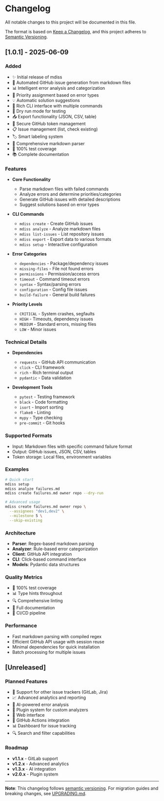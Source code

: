 # Changelog

All notable changes to this project will be documented in this file.

The format is based on [Keep a Changelog](https://keepachangelog.com/en/1.0.0/),
and this project adheres to [Semantic Versioning](https://semver.org/spec/v2.0.0.html).

## [1.0.1] - 2025-06-09

### Added
- ✨ Initial release of mdiss
- 🚀 Automated GitHub issue generation from markdown files
- 📊 Intelligent error analysis and categorization
- 🎯 Priority assignment based on error types
- 💡 Automatic solution suggestions
- 🔧 Rich CLI interface with multiple commands
- 🧪 Dry run mode for testing
- 📤 Export functionality (JSON, CSV, table)
- 🔐 Secure GitHub token management
- 📋 Issue management (list, check existing)
- 🏷️ Smart labeling system
- 📖 Comprehensive markdown parser
- 🧪 100% test coverage
- 📚 Complete documentation

### Features
- **Core Functionality**
  - Parse markdown files with failed commands
  - Analyze errors and determine priorities/categories
  - Generate GitHub issues with detailed descriptions
  - Suggest solutions based on error types
  
- **CLI Commands**
  - `mdiss create` - Create GitHub issues
  - `mdiss analyze` - Analyze markdown files
  - `mdiss list-issues` - List repository issues
  - `mdiss export` - Export data to various formats
  - `mdiss setup` - Interactive configuration

- **Error Categories**
  - `dependencies` - Package/dependency issues
  - `missing-files` - File not found errors
  - `permissions` - Permission/access errors
  - `timeout` - Command timeout errors
  - `syntax` - Syntax/parsing errors
  - `configuration` - Config file issues
  - `build-failure` - General build failures

- **Priority Levels**
  - `CRITICAL` - System crashes, segfaults
  - `HIGH` - Timeouts, dependency issues
  - `MEDIUM` - Standard errors, missing files
  - `LOW` - Minor issues

### Technical Details
- **Dependencies**
  - `requests` - GitHub API communication
  - `click` - CLI framework
  - `rich` - Rich terminal output
  - `pydantic` - Data validation

- **Development Tools**
  - `pytest` - Testing framework
  - `black` - Code formatting
  - `isort` - Import sorting
  - `flake8` - Linting
  - `mypy` - Type checking
  - `pre-commit` - Git hooks

### Supported Formats
- Input: Markdown files with specific command failure format
- Output: GitHub issues, JSON, CSV, tables
- Token storage: Local files, environment variables

### Examples
```bash
# Quick start
mdiss setup
mdiss analyze failures.md
mdiss create failures.md owner repo --dry-run

# Advanced usage
mdiss create failures.md owner repo \
  --assignees "dev1,dev2" \
  --milestone 5 \
  --skip-existing
```

### Architecture
- **Parser**: Regex-based markdown parsing
- **Analyzer**: Rule-based error categorization
- **Client**: GitHub API integration
- **CLI**: Click-based command interface
- **Models**: Pydantic data structures

### Quality Metrics
- 🧪 100% test coverage
- 📊 Type hints throughout
- 🔍 Comprehensive linting
- 📖 Full documentation
- 🚀 CI/CD pipeline

### Performance
- Fast markdown parsing with compiled regex
- Efficient GitHub API usage with session reuse
- Minimal dependencies for quick installation
- Batch processing for multiple issues

## [Unreleased]

### Planned Features
- 🔄 Support for other issue trackers (GitLab, Jira)
- 📈 Advanced analytics and reporting
- 🤖 AI-powered error analysis
- 🔌 Plugin system for custom analyzers
- 📱 Web interface
- 🚀 GitHub Actions integration
- 📊 Dashboard for issue tracking
- 🔍 Search and filter capabilities

### Roadmap
- **v1.1.x** - GitLab support
- **v1.2.x** - Advanced analytics
- **v1.3.x** - AI integration
- **v2.0.x** - Plugin system

---

**Note**: This changelog follows [semantic versioning](https://semver.org/). 
For migration guides and breaking changes, see [UPGRADING.md](UPGRADING.md).